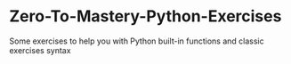 # Zero-To-Mastery-Python-Exercises
Some exercises to help you with Python built-in functions and classic exercises syntax
